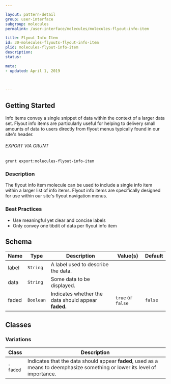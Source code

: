 ```yaml
---

layout: pattern-detail
group: user-interface
subgroup: molecules
permalink: /user-interface/molecules/molecules-flyout-info-item

title: Flyout Info Item
id: 30-molecules-flyouts-flyout-info-item
plid: molecules-flyout-info-item
description: 
status: 

meta:
- updated: April 1, 2019
  
  
  
---
```



## Getting Started

Info items convey a single snippet of data within the context of a larger data set. Flyout info items are particularly useful for helping to delivery small amounts of data to users directly from flyout menus typically found in our site's header.

###### EXPORT VIA GRUNT

```
grunt export:molecules-flyout-info-item
```


### Description

The flyout info item molecule can be used to include a single info item within a larger list of info items. Flyout info items are specifically designed for use within our site's flyout navigation menus.


### Best Practices

- Use meaningful yet clear and concise labels
- Only convey one tibdit of data per flyout info item


## Schema

| Name  | Type      | Description                                         | Value(s)          | Default   |
|-------|-----------|-----------------------------------------------------|-------------------|-----------|
| label | `String`  | A label used to describe the data.                  |                   |           |
| data  | `String`  | Some data to be displayed.                          |                   |           |
| faded | `Boolean` | Indicates whether the data should appear **faded.** | `true` or `false` | `false`   |


## Classes

### Variations

| Class     | Description                                                                                                                   |
|-----------|-------------------------------------------------------------------------------------------------------------------------------|
| `-faded`  | Indicates that the data should appear **faded**, used as a means to deemphasize something or lower its level of importance.   |

